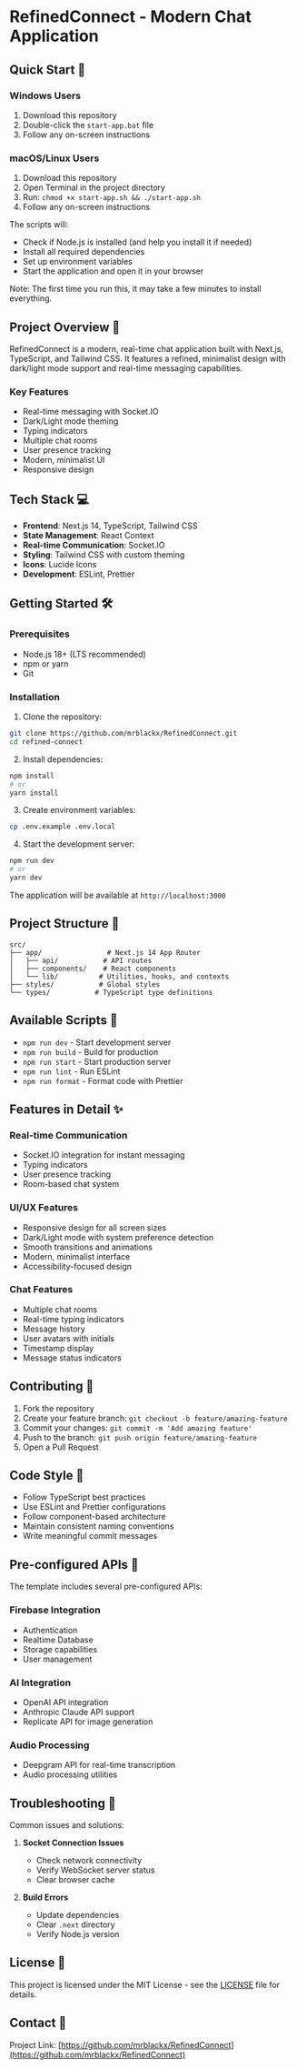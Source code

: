 # RefinedConnect - Modern Chat Application

## Quick Start 🚀
### Windows Users
1. Download this repository
2. Double-click the `start-app.bat` file
3. Follow any on-screen instructions

### macOS/Linux Users
1. Download this repository
2. Open Terminal in the project directory
3. Run: `chmod +x start-app.sh && ./start-app.sh`
4. Follow any on-screen instructions

The scripts will:
- Check if Node.js is installed (and help you install it if needed)
- Install all required dependencies
- Set up environment variables
- Start the application and open it in your browser

Note: The first time you run this, it may take a few minutes to install everything.

## Project Overview 🚀
RefinedConnect is a modern, real-time chat application built with Next.js, TypeScript, and Tailwind CSS. It features a refined, minimalist design with dark/light mode support and real-time messaging capabilities.

### Key Features
- Real-time messaging with Socket.IO
- Dark/Light mode theming
- Typing indicators
- Multiple chat rooms
- User presence tracking
- Modern, minimalist UI
- Responsive design

## Tech Stack 💻
- **Frontend**: Next.js 14, TypeScript, Tailwind CSS
- **State Management**: React Context
- **Real-time Communication**: Socket.IO
- **Styling**: Tailwind CSS with custom theming
- **Icons**: Lucide Icons
- **Development**: ESLint, Prettier

## Getting Started 🛠️

### Prerequisites
- Node.js 18+ (LTS recommended)
- npm or yarn
- Git

### Installation

1. Clone the repository:
```bash
git clone https://github.com/mrblackx/RefinedConnect.git
cd refined-connect
```

2. Install dependencies:
```bash
npm install
# or
yarn install
```

3. Create environment variables:
```bash
cp .env.example .env.local
```

4. Start the development server:
```bash
npm run dev
# or
yarn dev
```

The application will be available at `http://localhost:3000`

## Project Structure 📁
```
src/
├── app/                # Next.js 14 App Router
│   ├── api/           # API routes
│   ├── components/    # React components
│   └── lib/          # Utilities, hooks, and contexts
├── styles/           # Global styles
└── types/           # TypeScript type definitions
```

## Available Scripts 📝
- `npm run dev` - Start development server
- `npm run build` - Build for production
- `npm run start` - Start production server
- `npm run lint` - Run ESLint
- `npm run format` - Format code with Prettier

## Features in Detail ✨

### Real-time Communication
- Socket.IO integration for instant messaging
- Typing indicators
- User presence tracking
- Room-based chat system

### UI/UX Features
- Responsive design for all screen sizes
- Dark/Light mode with system preference detection
- Smooth transitions and animations
- Modern, minimalist interface
- Accessibility-focused design

### Chat Features
- Multiple chat rooms
- Real-time typing indicators
- Message history
- User avatars with initials
- Timestamp display
- Message status indicators

## Contributing 🤝
1. Fork the repository
2. Create your feature branch: `git checkout -b feature/amazing-feature`
3. Commit your changes: `git commit -m 'Add amazing feature'`
4. Push to the branch: `git push origin feature/amazing-feature`
5. Open a Pull Request

## Code Style 🎨
- Follow TypeScript best practices
- Use ESLint and Prettier configurations
- Follow component-based architecture
- Maintain consistent naming conventions
- Write meaningful commit messages

## Pre-configured APIs 🔌
The template includes several pre-configured APIs:

### Firebase Integration
- Authentication
- Realtime Database
- Storage capabilities
- User management

### AI Integration
- OpenAI API integration
- Anthropic Claude API support
- Replicate API for image generation

### Audio Processing
- Deepgram API for real-time transcription
- Audio processing utilities

## Troubleshooting 🔧
Common issues and solutions:

1. **Socket Connection Issues**
   - Check network connectivity
   - Verify WebSocket server status
   - Clear browser cache

2. **Build Errors**
   - Update dependencies
   - Clear `.next` directory
   - Verify Node.js version

## License 📄
This project is licensed under the MIT License - see the [LICENSE](LICENSE) file for details.

## Contact 📧
Project Link: [https://github.com/mrblackx/RefinedConnect](https://github.com/mrblackx/RefinedConnect)
